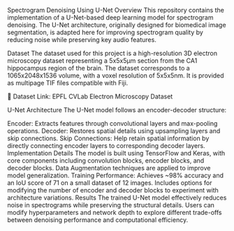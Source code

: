 Spectrogram Denoising Using U-Net
Overview
This repository contains the implementation of a U-Net-based deep learning model for spectrogram denoising. The U-Net architecture, originally designed for biomedical image segmentation, is adapted here for improving spectrogram quality by reducing noise while preserving key audio features.

Dataset
The dataset used for this project is a high-resolution 3D electron microscopy dataset representing a 5x5x5µm section from the CA1 hippocampus region of the brain. The dataset corresponds to a 1065x2048x1536 volume, with a voxel resolution of 5x5x5nm. It is provided as multipage TIF files compatible with Fiji.

📌 Dataset Link: EPFL CVLab Electron Microscopy Dataset

U-Net Architecture
The U-Net model follows an encoder-decoder structure:

Encoder: Extracts features through convolutional layers and max-pooling operations.
Decoder: Restores spatial details using upsampling layers and skip connections.
Skip Connections: Help retain spatial information by directly connecting encoder layers to corresponding decoder layers.
Implementation Details
The model is built using TensorFlow and Keras, with core components including convolution blocks, encoder blocks, and decoder blocks.
Data Augmentation techniques are applied to improve model generalization.
Training Performance: Achieves ~98% accuracy and an IoU score of 71 on a small dataset of 12 images.
Includes options for modifying the number of encoder and decoder blocks to experiment with architecture variations.
Results
The trained U-Net model effectively reduces noise in spectrograms while preserving the structural details. Users can modify hyperparameters and network depth to explore different trade-offs between denoising performance and computational efficiency.
